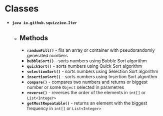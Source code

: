 # Classes
* **```java io.github.squizziee.Iter```**
  * ## Methods
    * **`randomFill()`** - fils an array or container with pseudorandomly generated numbers
    * **`bubbleSort()`** - sorts numbers using Bubble Sort algorithm
    * **`quickSort()`** - sorts numbers using Quick Sort algorithm
    * **`selectionSort()`** - sorts numbers using Selection Sort algorithm
    * **`insertionSort()`** - sorts numbers using Insertion Sort algorithm 
    * **`compare()`** - compares two numbers and returns or biggest number or some `Object` selected in parametres
    * **`reverse()`** - reverses the order of the elements in `int[]` or `List<Integer>`
    * **`getMostRepeatable()`** - returns an element with the biggest frequency in `int[]` or `List<Integer>`
